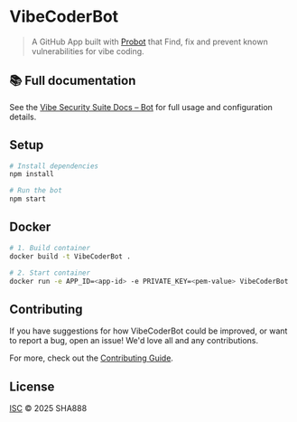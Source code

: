 # VibeCoderBot

> A GitHub App built with [Probot](https://github.com/probot/probot) that Find, fix and prevent known vulnerabilities for vibe coding.

## 📚 Full documentation

See the [Vibe Security Suite Docs – Bot](https://vibe-security.github.io/vibe-security-suite/docs/intro) for full usage and configuration details.

## Setup

```sh
# Install dependencies
npm install

# Run the bot
npm start
```

## Docker

```sh
# 1. Build container
docker build -t VibeCoderBot .

# 2. Start container
docker run -e APP_ID=<app-id> -e PRIVATE_KEY=<pem-value> VibeCoderBot
```

## Contributing

If you have suggestions for how VibeCoderBot could be improved, or want to report a bug, open an issue! We'd love all and any contributions.

For more, check out the [Contributing Guide](CONTRIBUTING.md).

## License

[ISC](LICENSE) © 2025 SHA888
